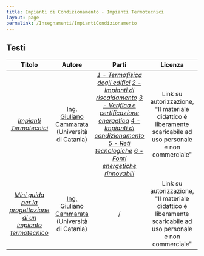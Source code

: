 ```yaml
---
title: Impianti di Condizionamento - Impianti Termotecnici
layout: page
permalink: /Insegnamenti/ImpiantiCondizionamento
---
```


## Testi

| Titolo | Autore | Parti | Licenza | Mirror | Note |
| :---: | :---: | :---: | :---: | :---: | :---: |
| [_Impianti Termotecnici_](https://giulianocammarata.it) | [Ing. Giuliano Cammarata](https://giulianocammarata.it/) (Università di Catania) | [_1 - Termofisica degli edifici_](https://giulianocammarata.it/IMPIANTI%20TERMOTECNICI%20-%20VOLUME%201%20-%2016.pdf) [_2 - Impianti di riscaldamento_](https://giulianocammarata.it/IMPIANTI%20TERMOTECNICI%20-%20VOLUME%202%20-%2016.pdf) [_3 - Verifica e certificazione energetica_](https://giulianocammarata.it/IMPIANTI%20TERMOTECNICI%20-%20VOLUME%203%20-%2016.pdf) [_4 - Impianti di condizionamento_](https://giulianocammarata.it/IMPIANTI%20TERMOTECNICI%20-%20VOLUME%204%20-%2016.pdf)  [_5 - Reti tecnologiche_](https://giulianocammarata.it/IMPIANTI%20TERMOTECNICI%20-%20VOLUME%205%20-%2016.pdf) [_6 - Fonti energetiche rinnovabili_](https://giulianocammarata.it/IMPIANTI%20TERMOTECNICI%20-%20VOLUME%206%20-%2016.pdf) | Link su autorizzazione, "Il materiale didattico è liberamente scaricabile ad uso personale e non commerciale" | / | / |
| [_Mini guida per la progettazione di un impianto termotecnico_](https://giulianocammarata.it/MINI%20GUIDA%20PROGETTAZIONE.pdf) | [Ing. Giuliano Cammarata](https://giulianocammarata.it/) (Università di Catania) | / | Link su autorizzazione, "Il materiale didattico è liberamente scaricabile ad uso personale e non commerciale" | / | / |
